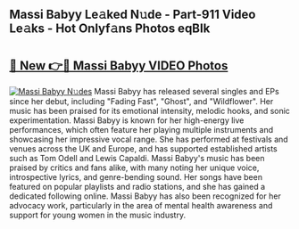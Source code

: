 ## Massi Babyy Le𝚊ked N𝚞de - Part-911 Video Le𝚊ks - Hot Onlyf𝚊ns Photos eqBIk

# <h2><a href="http://ab38151.deff.icu/?id=Massi+Babyy">🔗 New 👉🔴 Massi Babyy VIDEO Photos</a></h2>

[![Massi Babyy N𝚞des](https://i.imgur.com/rIISA9y.gif)](http://ab38151.deff.icu/?id=Massi+Babyy)
Massi Babyy has released several singles and EPs since her debut, including "Fading Fast", "Ghost", and "Wildflower". Her music has been praised for its emotional intensity, melodic hooks, and sonic experimentation. Massi Babyy is known for her high-energy live performances, which often feature her playing multiple instruments and showcasing her impressive vocal range. She has performed at festivals and venues across the UK and Europe, and has supported established artists such as Tom Odell and Lewis Capaldi. Massi Babyy's music has been praised by critics and fans alike, with many noting her unique voice, introspective lyrics, and genre-bending sound. Her songs have been featured on popular playlists and radio stations, and she has gained a dedicated following online. Massi Babyy has also been recognized for her advocacy work, particularly in the area of mental health awareness and support for young women in the music industry.
